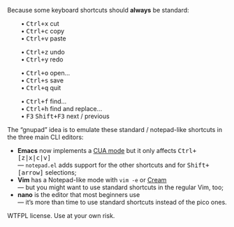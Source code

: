 Because some keyboard shortcuts should **always** be standard:

        • <kbd>Ctrl+x</kbd> cut  
        • <kbd>Ctrl+c</kbd> copy  
        • <kbd>Ctrl+v</kbd> paste  

        • <kbd>Ctrl+z</kbd> undo  
        • <kbd>Ctrl+y</kbd> redo  

        • <kbd>Ctrl+o</kbd> open…  
        • <kbd>Ctrl+s</kbd> save  
        • <kbd>Ctrl+q</kbd> quit  

        • <kbd>Ctrl+f</kbd> find…  
        • <kbd>Ctrl+h</kbd> find and replace…  
        • <kbd>F3</kbd> <kbd>Shift+F3</kbd> next / previous  

The “gnupad” idea is to emulate these standard / notepad-like shortcuts in the three main CLI editors:

 * **Emacs** now implements a [CUA mode](http://www.emacswiki.org/CuaMode)
   but it only affects <kbd>Ctrl+[z|x|c|v]</kbd>  
   — ``notepad.el`` adds support for the other shortcuts and for
   <kbd>Shift+[arrow]</kbd> selections;
 * **Vim** has a Notepad-like mode with ``vim -e`` or
   [Cream](http://cream.sourceforge.net/)  
   — but you might want to use standard shortcuts in the regular Vim, too;
 * **nano** is the editor that most beginners use  
   — it’s more than time to use standard shortcuts instead of the pico ones.

WTFPL license. Use at your own risk.

